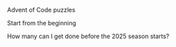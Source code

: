 Advent of Code puzzles

Start from the beginning

How many can I get done before the 2025 season starts?